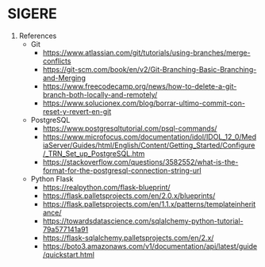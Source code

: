 # SIGERE

1. References
    * Git
        - https://www.atlassian.com/git/tutorials/using-branches/merge-conflicts
        - https://git-scm.com/book/en/v2/Git-Branching-Basic-Branching-and-Merging
        - https://www.freecodecamp.org/news/how-to-delete-a-git-branch-both-locally-and-remotely/
        - https://www.solucionex.com/blog/borrar-ultimo-commit-con-reset-y-revert-en-git
    * PostgreSQL
        - https://www.postgresqltutorial.com/psql-commands/
        - https://www.microfocus.com/documentation/idol/IDOL_12_0/MediaServer/Guides/html/English/Content/Getting_Started/Configure/_TRN_Set_up_PostgreSQL.htm
        - https://stackoverflow.com/questions/3582552/what-is-the-format-for-the-postgresql-connection-string-url
    * Python Flask
        - https://realpython.com/flask-blueprint/
        - https://flask.palletsprojects.com/en/2.0.x/blueprints/
        - https://flask.palletsprojects.com/en/1.1.x/patterns/templateinheritance/
        - https://towardsdatascience.com/sqlalchemy-python-tutorial-79a577141a91
        - https://flask-sqlalchemy.palletsprojects.com/en/2.x/
        - https://boto3.amazonaws.com/v1/documentation/api/latest/guide/quickstart.html